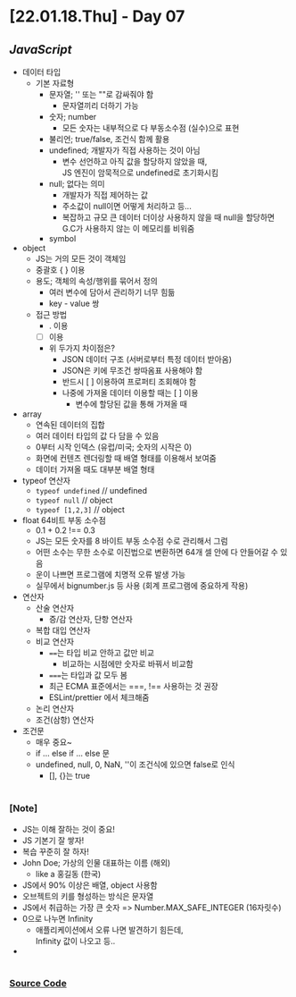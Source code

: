 # [22.01.18.Thu] - Day 07

## _JavaScript_

- 데이터 타입
  - 기본 자료형
    - 문자열; '' 또는 ""로 감싸줘야 함
      - 문자열끼리 더하기 가능
    - 숫자; number
      - 모든 숫자는 내부적으로 다 부동소수점 (실수)으로 표현
    - 불리언; true/false, 조건식 함께 활용
    - undefined; 개발자가 직접 사용하는 것이 아님
      - 변수 선언하고 아직 값을 할당하지 않았을 때, <br/>
        JS 엔진이 암묵적으로 undefined로 초기화시킴
    - null; 없다는 의미
      - 개발자가 직접 제어하는 값
      - 주소값이 null이면 어떻게 처리하고 등...
      - 복잡하고 규모 큰 데이터 더이상 사용하지 않을 때 null을 할당하면 <br/>
        G.C가 사용하지 않는 이 메모리를 비워줌
    - symbol
- object
  - JS는 거의 모든 것이 객체임
  - 중괄호 { } 이용
  - 용도; 객체의 속성/행위를 묶어서 정의
    - 여러 변수에 담아서 관리하기 너무 힘듦
    - key - value 쌍
  - 접근 방법
    - . 이용
    - [ ] 이용
    - 위 두가지 차이점은?
      - JSON 데이터 구조 (서버로부터 특정 데이터 받아옴)
      - JSON은 키에 무조건 쌍따옴표 사용해야 함
      - 반드시 [ ] 이용하여 프로퍼티 조회해야 함
      - 나중에 가져올 데이터 이용할 때는 [ ] 이용
        - 변수에 할당된 값을 통해 가져올 때
- array
  - 연속된 데이터의 집합
  - 여러 데이터 타입의 값 다 담을 수 있음
  - 0부터 시작 인덱스 (유럽/미국; 숫자의 시작은 0)
  - 화면에 컨텐츠 렌더링할 때 배열 형태를 이용해서 보여줌
  - 데이터 가져올 때도 대부분 배열 형태
- typeof 연산자
  - `typeof undefined` // undefined
  - `typeof null` // object
  - `typeof [1,2,3]` // object
- float 64비트 부동 소수점
  - 0.1 + 0.2 !== 0.3
  - JS는 모든 숫자를 8 바이트 부동 소수점 수로 관리해서 그럼
  - 어떤 소수는 무한 소수로 이진법으로 변환하면 64개 셀 안에 다 안들어갈 수 있음
  - 운이 나쁘면 프로그램에 치명적 오류 발생 가능
  - 실무에서 bignumber.js 등 사용 (회계 프로그램에 중요하게 작용)
- 연산자
  - 산술 연산자
    - 증/감 연산자, 단항 연산자
  - 복합 대입 연산자
  - 비교 연산자
    - `==`는 타입 비교 안하고 값만 비교
      - 비교하는 시점에만 숫자로 바꿔서 비교함
    - `===`는 타입과 값 모두 봄
    - 최근 ECMA 표준에서는 ===, !== 사용하는 것 권장
    - ESLint/prettier 에서 체크해줌
  - 논리 연산자
  - 조건(삼항) 연산자
- 조건문
  - 매우 중요~
  - if ... else if ... else 문
  - undefined, null, 0, NaN, ''이 조건식에 있으면 false로 인식
    - [], {}는 true

#

### [Note]

- JS는 이해 잘하는 것이 중요!
- JS 기본기 잘 쌓자!
- 복습 꾸준히 잘 하자!
- John Doe; 가상의 인물 대표하는 이름 (해외)
  - like a 홍길동 (한국)
- JS에서 90% 이상은 배열, object 사용함
- 오브젝트의 키를 형성하는 방식은 문자열
- JS에서 취급하는 가장 큰 숫자 => Number.MAX_SAFE_INTEGER (16자릿수)
- 0으로 나누면 Infinity
  - 애플리케이션에서 오류 나면 발견하기 힘든데, <br/>
    Infinity 값이 나오고 등..
-

#

### [Source Code](https://github.com/ding-co/developer-dignity/tree/main/boot-camp/practice/January/day07)
